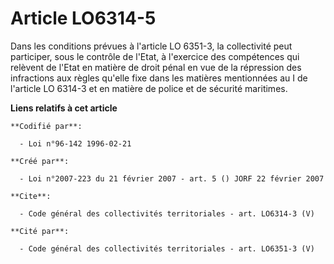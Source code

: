 # Article LO6314-5

Dans les conditions prévues à l'article LO 6351-3, la collectivité peut participer, sous le contrôle de l'Etat, à l'exercice
des compétences qui relèvent de l'Etat en matière de droit pénal en vue de la répression des infractions aux règles qu'elle
fixe dans les matières mentionnées au I de l'article LO 6314-3 et en matière de police et de sécurité maritimes.

**Liens relatifs à cet article**

	**Codifié par**:

	  - Loi n°96-142 1996-02-21

	**Créé par**:

	  - Loi n°2007-223 du 21 février 2007 - art. 5 () JORF 22 février 2007

	**Cite**:

	  - Code général des collectivités territoriales - art. LO6314-3 (V)

	**Cité par**:

	  - Code général des collectivités territoriales - art. LO6351-3 (V)
